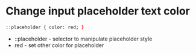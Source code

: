 # Change input placeholder text color

```bash
::placeholder { color: red; }
```

- ::placeholder - selector to manipulate placeholder style
- red - set other color for placeholder
